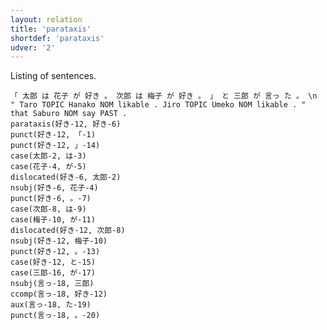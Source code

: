 ```yaml
---
layout: relation
title: 'parataxis'
shortdef: 'parataxis'
udver: '2'
---
```


Listing of sentences.

~~~ sdparse
「 太郎 は 花子 が 好き 。 次郎 は 梅子 が 好き 。 」 と 三郎 が 言っ た 。 \n " Taro TOPIC Hanako NOM likable . Jiro TOPIC Umeko NOM likable . " that Saburo NOM say PAST .
parataxis(好き-12, 好き-6)
punct(好き-12, 「-1)
punct(好き-12, 」-14)
case(太郎-2, は-3)
case(花子-4, が-5)
dislocated(好き-6, 太郎-2)
nsubj(好き-6, 花子-4)
punct(好き-6, 。-7)
case(次郎-8, は-9)
case(梅子-10, が-11)
dislocated(好き-12, 次郎-8)
nsubj(好き-12, 梅子-10)
punct(好き-12, 。-13)
case(好き-12, と-15)
case(三郎-16, が-17)
nsubj(言っ-18, 三郎)
ccomp(言っ-18, 好き-12)
aux(言っ-18, た-19)
punct(言っ-18, 。-20)
~~~
<!-- Interlanguage links updated Pá kvě 14 11:09:19 CEST 2021 -->
